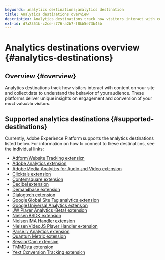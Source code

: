 ```yaml
---
keywords: analytics destinations;analytics destination
title: Analytics destinations overview
description: Analytics destinations track how visitors interact with content on your site and collect data to understand the behavior of your audience. These platforms deliver unique insights on engagement and conversion of your most valuable visitors.
exl-id: d7a2351b-c2ce-4776-a2b7-f8bb5e73b45b
---
```

# Analytics destinations overview {#analytics-destinations}

## Overview {#overview}

Analytics destinations track how visitors interact with content on your site and collect data to understand the behavior of your audience. These platforms deliver unique insights on engagement and conversion of your most valuable visitors.

## Supported analytics destinations {#supported-destinations}

Currently, Adobe Experience Platform supports the analytics destinations listed below. For information on how to connect to these destinations, see the individual links:

* [Adform Website Tracking extension](adform.md)
* [Adobe Analytics extension](adobe-analytics.md)
* [Adobe Media Analytics for Audio and Video extension](adobe-video-analytics.md)
* [Clicktale extension](clicktale.md)
* [Contentsquare extension](contentsquare.md)
* [Decibel extension](decibel.md)
* [Demandbase extension](demandbase.md)
* [Dialogtech extension](dialogtech.md)
* [Google Global Site Tag analytics extension](gtag-analytics.md)
* [Google Universal Analytics extension](google-universal-analytics.md)
* [JW Player Analytics (Beta) extension](jw-player-analytics.md)
* [Nielsen BSDK extension](nielsen-bsdk.md)
* [Nielsen IMA Handler extension](nielsen-ima.md)
* [Nielsen VideoJS Player Handler extension](nielsen-videojs.md)
* [Parse.ly Analytics extension](parsely.md)
* [Quantum Metric extension](quantum-metric.md)
* [SessionCam extension](sessioncam.md)
* [TMMData extension](tmmdata.md)
* [Yext Conversion Tracking extension](yext.md)
